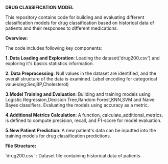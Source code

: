 **DRUG CLASSIFICATION MODEL**

This repository contains code for building and evaluating different classification models for drug classification based on historical data of patients and their responses to different medications.

**Overview:**

The code includes following key components:

**1. Data Loading and Exploration**:
      Loading the dataset('drug200.csv') and exploring it's basics statistics information.

**2. Data Preprocessing**:
      Null values in the dataset are identified, and the overall structure of the data is examined.
      Label encoding for categorical values(eg:Sex,BP,Cholesterol)

**3.Model Training and Evaluation**:
      Building and training models using Logistic Regression,Decision Tree,Random Forest,KNN,SVM and Naive Bayes classifiers.
      Evaluating the models using accuracy as a metric.

**4.Additional Metrics Calculation**:
      A function, calculate_additional_metrics, is defined to compute precision, recall, and F1-score for model evaluation.

**5.New Patient Prediction**:
      A new patient's data can be inputted into the training models for drug classification predictions. 

**File Structure:**

'drug200.csv' : Dataset file containing historical data of patients
